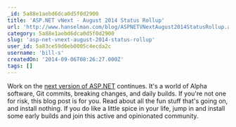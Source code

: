 ```yaml
---
_id: 5a88e1aebd6dca0d5f0d2900
title: 'ASP.NET vNext - August 2014 Status Rollup'
url: 'http://www.hanselman.com/blog/ASPNETVNextAugust2014StatusRollup.aspx'
category: 5a88e1aebd6dca0d5f0d2900
slug: 'asp-net-vnext-august-2014-status-rollup'
user_id: 5a83ce59d6eb0005c4ecda2c
username: 'bill-s'
createdOn: '2014-09-06T08:26:27.000Z'
tags: []
---
```


Work on the <a href="http://www.hanselman.com/blog/IntroducingASPNETVNext.aspx">next version of ASP.NET</a> continues. It's a world of Alpha software, Git commits, breaking changes, and daily builds. If you're not one for risk, this blog post is for you. Read about all the fun stuff that's going on, and install nothing. If you do like a little spice in your life, jump in and install some early builds and join this active and opinionated community.
